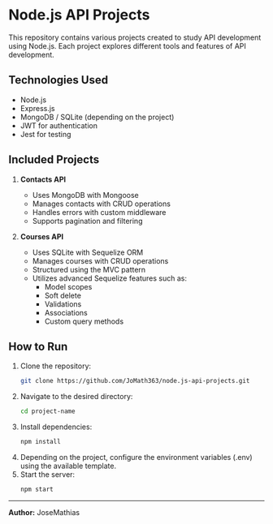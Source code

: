 # Node.js API Projects

This repository contains various projects created to study API development using Node.js. Each project explores different tools and features of API development.

## Technologies Used
- Node.js
- Express.js
- MongoDB / SQLite (depending on the project)
- JWT for authentication
- Jest for testing

## Included Projects
1. **Contacts API**  
   - Uses MongoDB with Mongoose  
   - Manages contacts with CRUD operations
   - Handles errors with custom middleware  
   - Supports pagination and filtering 

2. **Courses API**
   - Uses SQLite with Sequelize ORM  
   - Manages courses with CRUD operations  
   - Structured using the MVC pattern  
   - Utilizes advanced Sequelize features such as:
      - Model scopes
      - Soft delete
      - Validations
      - Associations
      - Custom query methods

## How to Run
1. Clone the repository:
   ```sh
   git clone https://github.com/JoMath363/node.js-api-projects.git
   ```
2. Navigate to the desired directory:
   ```sh
   cd project-name
   ```
3. Install dependencies:
   ```sh
   npm install
   ```
4. Depending on the project, configure the environment variables (.env) using the available template.
5. Start the server:
   ```sh
   npm start
   ```

---

**Author:** JoseMathias



